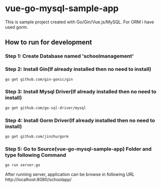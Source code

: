 # vue-go-mysql-sample-app

This is sample project created with Go/Gin/Vue.js/MySQL. For ORM i have used gorm.
## How to run for development

### Step 1: Create Database named 'schoolmanagement'

### Step 2: Install Gin(If already installed then no need to install)
```bash
go get github.com/gin-gonic/gin
```

### Step 3: Install Mysql Driver(If already installed then no need to install)
```bash
go get github.com/go-sql-driver/mysql
```

### Step 4: Install Gorm Driver(If already installed then no need to install)
```bash
go get github.com/jinzhu/gorm
```

### Step 5: Go to Source(vue-go-mysql-sample-app) Folder and type following Command
```bash
go run server.go
```

After running server, application can be browse in following URL http://localhost:8080/schoolapp/


